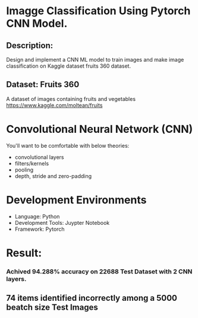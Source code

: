 # Imagge Classification Using Pytorch CNN Model.
## Description:
Design and implement a CNN ML model to train images and make image classification on Kaggle dataset fruits 360 dataset.

## Dataset: Fruits 360
A dataset of images containing fruits and vegetables https://www.kaggle.com/moltean/fruits

# Convolutional Neural Network (CNN)
You'll want to be comfortable with below theories:
* convolutional layers
* filters/kernels
* pooling
* depth, stride and zero-padding

# Development Environments
* Language: Python
* Development Tools: Juypter Notebook
* Framework: Pytorch

# Result:
### Achived 94.288% accuracy on 22688 Test Dataset with 2 CNN layers.
## 74 items identified incorrectly among a 5000 beatch size Test Images
